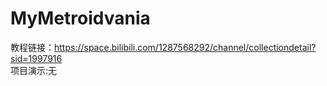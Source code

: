 # MyMetroidvania
教程链接：https://space.bilibili.com/1287568292/channel/collectiondetail?sid=1997916  
项目演示:无
